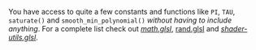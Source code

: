 
You have access to quite a few constants and functions like `PI`, `TAU`, `saturate()` and `smooth_min_polynomial()` *without having to include anything*. For a complete list check out [*math.glsl*](https://github.com/CoolLibs/Cool/blob/main/res/shaders/math.glsl), [rand.glsl](https://github.com/CoolLibs/Cool/blob/main/res/shaders/rand.glsl) and [*shader-utils.glsl*](https://github.com/CoolLibs/Lab/tree/main/res/shader-utils.glsl).